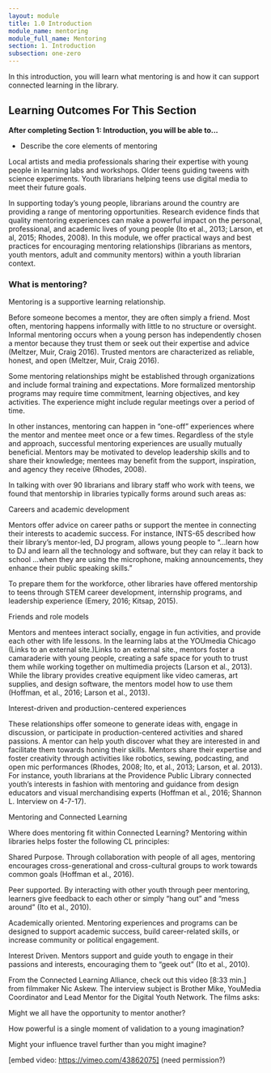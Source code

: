 ```yaml
---
layout: module
title: 1.0 Introduction
module_name: mentoring
module_full_name: Mentoring
section: 1. Introduction
subsection: one-zero
---
```


In this introduction, you will learn what mentoring is and how it can support connected learning in the library.

## Learning Outcomes For This Section

**After completing Section 1: Introduction, you will be able to...**
<ul class="fancy">
  <li>Describe the core elements of mentoring</li>
</ul>

Local artists and media professionals sharing their expertise with young people in learning labs and workshops. Older teens guiding tweens with science experiments. Youth librarians helping teens use digital media to meet their future goals. 

In supporting today’s young people, librarians around the country are providing a range of mentoring opportunities. Research evidence finds that quality mentoring experiences can make a powerful impact on the personal, professional, and academic lives of young people (Ito et al., 2013; Larson, et al, 2015; Rhodes, 2008). In this module, we offer practical ways and best practices for encouraging mentoring relationships (librarians as mentors, youth mentors, adult and community mentors) within a youth librarian context. 

### What is mentoring? 

Mentoring is a supportive learning relationship. 

Before someone becomes a mentor, they are often simply a friend. Most often, mentoring happens informally with little to no structure or oversight. Informal mentoring occurs when a young person has independently chosen a mentor because they trust them or seek out their expertise and advice (Meltzer, Muir, Craig 2016). Trusted mentors are characterized as reliable, honest, and open (Meltzer, Muir, Craig 2016). 

Some mentoring relationships might be established through organizations and include formal training and expectations. More formalized mentorship programs may require time commitment, learning objectives, and key activities. The experience might include regular meetings over a period of time. 

In other instances, mentoring can happen in “one-off” experiences where the mentor and mentee meet once or a few times. Regardless of the style and approach, successful mentoring experiences are usually mutually beneficial. Mentors may be motivated to develop leadership skills and to share their knowledge; mentees may benefit from the support, inspiration, and agency they receive (Rhodes, 2008).  

In talking with over 90 librarians and library staff who work with teens, we found that mentorship in libraries typically forms around such areas as: 

Careers and academic development 

Mentors offer advice on career paths or support the mentee in connecting their interests to academic success. For instance, INTS-65 described how their library’s mentor-led, DJ program, allows young people to  “...learn how to DJ and learn all the technology and software, but they can relay it back to school ...when they are using the microphone, making announcements, they enhance their public speaking skills.” 

To prepare them for the workforce, other libraries have offered mentorship to teens through STEM career development, internship programs, and leadership experience (Emery, 2016; Kitsap, 2015). 

Friends and role models 

Mentors and mentees interact socially, engage in fun activities, and provide each other with life lessons. In the learning labs at the YOUmedia Chicago (Links to an external site.)Links to an external site., mentors foster a camaraderie with young people, creating a safe space for youth to trust them while working together on multimedia projects (Larson et al., 2013). While the library provides creative equipment like video cameras, art supplies, and design software, the mentors model how to use them (Hoffman, et al., 2016; Larson et al., 2013). 

Interest-driven and production-centered experiences 

These relationships offer someone to generate ideas with, engage in discussion, or participate in production-centered activities and shared passions. A mentor can help youth discover what they are interested in and facilitate them towards honing their skills. Mentors share their expertise and foster creativity through activities like robotics, sewing, podcasting, and open mic performances (Rhodes, 2008; Ito, et al., 2013; Larson, et al. 2013). For instance, youth librarians at the Providence Public Library connected youth’s interests in fashion with mentoring and guidance from design educators and visual merchandising experts (Hoffman et al., 2016; Shannon L. Interview on 4-7-17). 

Mentoring and Connected Learning 

Where does mentoring fit within Connected Learning? Mentoring within libraries helps foster the following CL principles: 

Shared Purpose. Through collaboration with people of all ages, mentoring encourages cross-generational and cross-cultural groups to work towards common goals (Hoffman et al., 2016). 

Peer supported. By interacting with other youth through peer mentoring, learners give feedback to each other or simply “hang out” and “mess around” (Ito et al., 2010). 

Academically oriented. Mentoring experiences and programs can be designed to support academic success, build career-related skills, or increase community or political engagement. 

Interest Driven. Mentors support and guide youth to engage in their passions and interests, encouraging them to “geek out” (Ito et al., 2010). 

From the Connected Learning Alliance, check out this video [8:33 min.] from filmmaker Nic Askew. The interview subject is Brother Mike, YouMedia Coordinator and Lead Mentor for the Digital Youth Network. The films asks:  

Might we all have the opportunity to mentor another? 

How powerful is a single moment of validation to a young imagination? 

Might your influence travel further than you might imagine? 

[embed video: https://vimeo.com/43862075] (need permission?)
